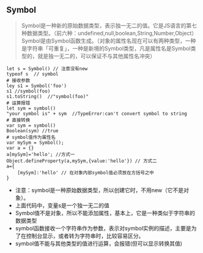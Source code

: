 ## Symbol
> Symbol是一种新的原始数据类型，表示独一无二的值。它是JS语言的第七种数据类型。（前六种：undefined,null,boolean,String,Number,Object）
> Symbol是由Symbol函数生成。（对象的属性名现在可以有两种类型，一种是字符串「可重复」，一种是新境的Symbol类型，凡是属性名是Symbol类型的，就是独一无二的，可以保证不与其他属性名冲突）
```
let s = Symbol() // 注意没有new
typeof s  // symbol
# 接收参数
ley s1 = Symbol('foo')
s1 //symbol(foo)
s1.toString()  //"symbol(foo)"
# 运算报错
let sym = symbol()
"your symbol is" + sym  //TypeError:can't convert symbol to string
# 直接转换
var sym = symbol()
Boolean(sym) //true
# symbol值作为属性名
var mySym = Symbol();
var a = {}
a[mySym]='hello'; //方式一
Object.defineProperty(a,mySym,{value:'hello'}) // 方式二
a={
    [mySym]:'hello' // 在对象内部symbol值必须放在方括号之中
}
```
- 注意：symbol是一种原始数据类型，所以创建它时，不用new（它不是对象）。
- 上面代码中，变量s是一个独一无二的值
- Symbol值不是对象，所以不能添加属性，基本上，它是一种类似于字符串的数据类型
- symbol函数接收一个字符串作为参数，表示对symbol实例的描述，主要是为了在控制台显示，或者转为字符串时，比较容易区分。
- symbol值不能与其他类型的值进行运算，会报错(但可以显示转换其值)
